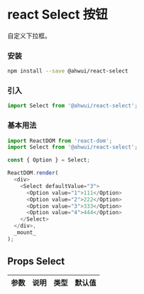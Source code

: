 react Select 按钮
===
自定义下拉框。

### 安装

```bash
npm install --save @ahwui/react-select
```

### 引入

```jsx
import Select from '@ahwui/react-select';
```

### 基本用法

<!--DemoStart,bgWhite,codePen,codeSandbox--> 
```js
import ReactDOM from 'react-dom';
import Select from '@ahwui/react-select';

const { Option } = Select;

ReactDOM.render(
  <div>
    <Select defaultValue="3">
      <Option value="1">111</Option>
      <Option value="2">222</Option>
      <Option value="3">333</Option>
      <Option value="4">444</Option>
    </Select>
  </div>,
  _mount_
);
```
<!--End-->

## Props Select

| 参数 | 说明 | 类型 | 默认值 |
| -------- | -------- | -------- | -------- |